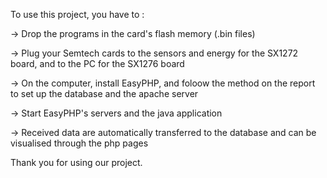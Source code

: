 To use this project, you have to :

-> Drop the programs in the card's flash memory (.bin files)

-> Plug your Semtech cards to the sensors and energy for the SX1272 board, and to the PC for the SX1276 board

-> On the computer, install EasyPHP, and foloow the method on the report to set up the database and the apache server

-> Start EasyPHP's servers and the java application

-> Received data are automatically transferred to the database and can be visualised through the php pages

Thank you for using our project.